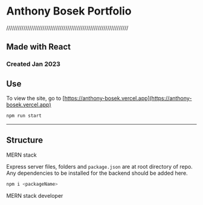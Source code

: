 # Anthony Bosek Portfolio

////////////////////////////////////////////////////////////////

## Made with React

### Created Jan 2023

## Use

To view the site, go to [https://anthony-bosek.vercel.app](https://anthony-bosek.vercel.app)

```bash
npm run start
```

---

## Structure

MERN stack

Express server files, folders and `package.json` are at root directory of repo. Any dependencies to be installed for the backend should be added here.

```bash
npm i <packageName>
```

MERN stack developer
